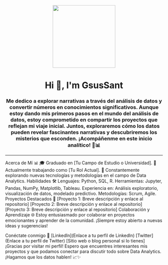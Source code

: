 
<div id ="header" align="center">
    <img src="https://media.giphy.com/media/v1.Y2lkPTc5MGI3NjExa2RnbzVxdGFxaW03c282bWR1dWpjZTVodnNzZzh0a3Q0NzBpZGN3YSZlcD12MV9pbnRlcm5hbF9naWZfYnlfaWQmY3Q9Zw/LaVp0AyqR5bGsC5Cbm/giphy.gif" width="200" />
    <h1 align="center"> Hi 👋, I'm GsusSant</h1>
    <h3 align="center"> Me dedico a explorar narrativas a través del análisis de datos y convertir números en conocimientos significativos. Aunque estoy dando mis primeros pasos en el mundo del análisis de datos, estoy comprometido en compartir los proyectos que reflejan mi viaje inicial. Juntos, exploraremos cómo los datos pueden revelar fascinantes narrativas y descubriremos los misterios que esconden. ¡Acompáñenme en este inicio analítico! 🚀📊
    </h3>

</div>

---
Acerca de Mí 📊
🎓 Graduado en [Tu Campo de Estudio o Universidad].
💼 Actualmente trabajando como [Tu Rol Actual].
🚀 Constantemente explorando nuevas tecnologías y metodologías en el campo de Data Analytics.
Habilidades 🛠️
Lenguajes: Python, SQL, R.
Herramientas: Jupyter, Pandas, NumPy, Matplotlib, Tableau.
Experiencia en: Análisis exploratorio, visualización de datos, modelado predictivo.
Metodologías: Scrum, Agile.
Proyectos Destacados 🚀
[Proyecto 1: Breve descripción y enlace al repositorio]
[Proyecto 2: Breve descripción y enlace al repositorio]
[Proyecto 3: Breve descripción y enlace al repositorio]
Colaboración y Aprendizaje 🌐
Estoy entusiasmado por colaborar en proyectos emocionantes y aprender de la comunidad. ¡Siempre estoy abierto a nuevas ideas y sugerencias!

Conéctate conmigo 🤝
[LinkedIn](Enlace a tu perfil de LinkedIn)
[Twitter](Enlace a tu perfil de Twitter)
[Sitio web o blog personal si lo tienes]
¡Gracias por visitar mi perfil! Espero que encuentres interesantes mis proyectos y que podamos conectar para discutir todo sobre Data Analytics. ¡Hagamos que los datos hablen! 📈✨

<!--
**GsusSant/GsusSant** is a ✨ _special_ ✨ repository because its `README.md` (this file) appears on your GitHub profile.

Here are some ideas to get you started:

- 🔭 I’m currently working on ...
- 🌱 I’m currently learning ...
- 👯 I’m looking to collaborate on ...
- 🤔 I’m looking for help with ...
- 💬 Ask me about ...
- 📫 How to reach me: ...
- 😄 Pronouns: ...
- ⚡ Fun fact: ...
-->

